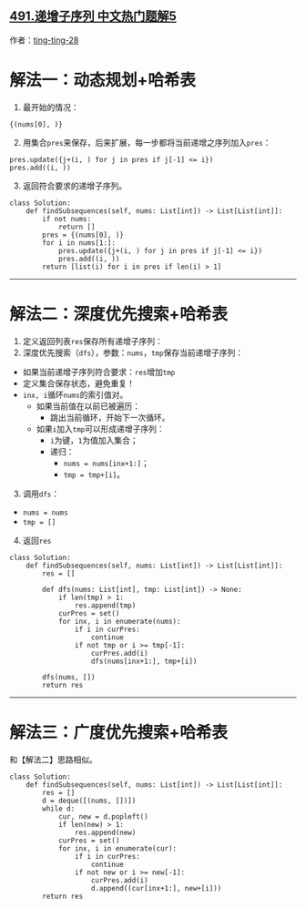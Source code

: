 ## [491.递增子序列 中文热门题解5](https://leetcode.cn/problems/non-decreasing-subsequences/solutions/100000/python3-chao-xiang-xi-duo-jie-fa-by-ting-ting-28)

作者：[ting-ting-28](https://leetcode.cn/u/ting-ting-28)
# 解法一：动态规划+哈希表
1. 最开始的情况：
```python3
{(nums[0], )}
```
2. 用集合`pres`来保存，后来扩展，每一步都将当前递增之序列加入`pres`：
```python3
pres.update({j+(i, ) for j in pres if j[-1] <= i})
pres.add((i, ))
```
3. 返回符合要求的递增子序列。
```python3
class Solution:
    def findSubsequences(self, nums: List[int]) -> List[List[int]]:
        if not nums:
            return []
        pres = {(nums[0], )}
        for i in nums[1:]:
            pres.update({j+(i, ) for j in pres if j[-1] <= i})
            pres.add((i, ))
        return [list(i) for i in pres if len(i) > 1]
```
- - - 
# 解法二：深度优先搜索+哈希表
1. 定义返回列表`res`保存所有递增子序列：
2. 深度优先搜索（`dfs`），参数：`nums`，`tmp`保存当前递增子序列：
- 如果当前递增子序列符合要求：`res`增加`tmp`
- 定义集合保存状态，避免重复！
- `inx, i`循环`nums`的索引值对。
    - 如果当前值在以前已被遍历：
        - 跳出当前循环，开始下一次循环。
    - 如果`i`加入`tmp`可以形成递增子序列：
        - `i`为键，`1`为值加入集合；
        - 递归：
            - `nums = nums[inx+1:]`；
            - `tmp = tmp+[i]`。
3. 调用`dfs`：
- `nums = nums`
- `tmp = []`
4. 返回`res`
```python3
class Solution:
    def findSubsequences(self, nums: List[int]) -> List[List[int]]:
        res = []

        def dfs(nums: List[int], tmp: List[int]) -> None:
            if len(tmp) > 1:
                res.append(tmp)
            curPres = set()
            for inx, i in enumerate(nums):
                if i in curPres:
                    continue
                if not tmp or i >= tmp[-1]:
                    curPres.add(i)
                    dfs(nums[inx+1:], tmp+[i])

        dfs(nums, [])
        return res
```
- - - 
# 解法三：广度优先搜索+哈希表
和【解法二】思路相似。
```python3
class Solution:
    def findSubsequences(self, nums: List[int]) -> List[List[int]]:
        res = []
        d = deque([(nums, [])])
        while d:
            cur, new = d.popleft()
            if len(new) > 1:
                res.append(new)
            curPres = set()
            for inx, i in enumerate(cur):
                if i in curPres:
                    continue
                if not new or i >= new[-1]:
                    curPres.add(i)
                    d.append((cur[inx+1:], new+[i]))
        return res
```